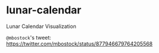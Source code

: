 # lunar-calendar
Lunar Calendar Visualization

`@mbostock`'s tweet: https://twitter.com/mbostock/status/877946679764205568

